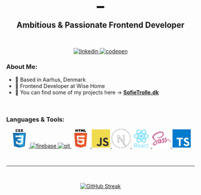 
<div align="center">
  <img align="center" src="/assets/195511f5e8.gif" width="20em" alt="hello gif"/>
</div>

<h2 align="center">Ambitious & Passionate Frontend Developer</h2>

&nbsp;

<div id="badges" align="center">
  <a href="https://in.linkedin.com/in/sofie-trolle" target="_blank">
    <img src="https://img.shields.io/badge/LinkedIn-0077B5?style=for-the-badge&logo=linkedin&logoColor=white" height="25" alt="linkedin"/>
  </a> 

  <a href="https://codepen.io/sofietrolle" target="_blank">
    <img src="https://img.shields.io/badge/CodePen-0077B5?style=for-the-badge&logo=CodePen&logoColor=white" height="25" alt="codepen"/>
  </a> 
</div>


<div align="left">
  <h3 align="left">About Me:</h3>

  - 📍 Based in Aarhus, Denmark
  - 💼 Frontend Developer at Wise Home
  - 🚀 You can find some of my projects here → **<a href="https://sofietrolle.dk/" target="blank">SofieTrolle.dk</a>**

</div>

&nbsp;

<h3 align="left">Languages & Tools:</h3>
<div align="center">
  <a href="https://www.w3schools.com/css/" target="_blank" rel="noreferrer">
    <img src="https://raw.githubusercontent.com/devicons/devicon/master/icons/css3/css3-original-wordmark.svg" alt="css3" width="50" height="50"/>
  </a>
  <a href="https://firebase.google.com/" target="_blank" rel="noreferrer">
    <img src="https://www.vectorlogo.zone/logos/firebase/firebase-icon.svg" alt="firebase" width="50" height="50"/>
  </a>
  <a href="https://git-scm.com/" target="_blank" rel="noreferrer">
    <img src="https://www.vectorlogo.zone/logos/git-scm/git-scm-icon.svg" alt="git" width="50" height="50"/>
  </a>
  <a href="https://www.w3.org/html/" target="_blank" rel="noreferrer">
    <img src="https://raw.githubusercontent.com/devicons/devicon/master/icons/html5/html5-original-wordmark.svg" alt="html5" width="50" height="50">
  </a>
  <a href="https://developer.mozilla.org/en-US/docs/Web/JavaScript" target="_blank" rel="noreferrer">
    <img src="https://raw.githubusercontent.com/devicons/devicon/master/icons/javascript/javascript-original.svg" alt="javascript" width="50" height="50"/>
  </a>
  <a href="https://nextjs.org/" target="_blank" rel="noreferrer">
    <img src="/assets/next-original.svg" alt="nextjs" width="50" height="50"/>
  </a>
  <a href="https://reactjs.org/" target="_blank" rel="noreferrer">
    <img src="https://raw.githubusercontent.com/devicons/devicon/master/icons/react/react-original-wordmark.svg" alt="react" width="50" height="50"/>
  </a>
  <a href="https://sass-lang.com" target="_blank" rel="noreferrer">
    <img src="https://raw.githubusercontent.com/devicons/devicon/master/icons/sass/sass-original.svg" alt="sass"width="50" height="50"/>
  </a>
  <a href="https://www.typescriptlang.org/" target="_blank" rel="noreferrer">
    <img src="https://raw.githubusercontent.com/devicons/devicon/master/icons/typescript/typescript-original.svg" alt="typescript" width="50" height="50">
  </a>
</div>

&nbsp;
&nbsp;

<hr/>

&nbsp;
&nbsp;


<div align="center">

[![GitHub Streak](https://github-readme-streak-stats.herokuapp.com?user=trolle18&theme=dark&background=00000000&hide_current_streak=true)](https://git.io/streak-stats)

</div>

